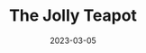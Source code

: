 ---
title: The Jolly Teapot
link : https://thejollyteapot.com/
tags: "personal site"
date: 2023-03-05
---